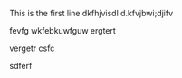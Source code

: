 This is the first line
dkfhjvisdl
d.kfvjbwi;djifv

fevfg
wkfebkuwfguw
ergtert

vergetr
csfc

sdferf
